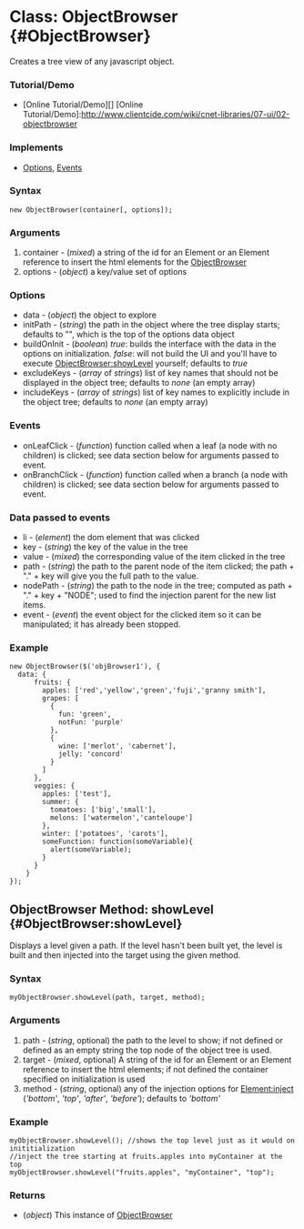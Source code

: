 Class: ObjectBrowser {#ObjectBrowser}
=====================================

Creates a tree view of any javascript object.

### Tutorial/Demo

* [Online Tutorial/Demo][]
[Online Tutorial/Demo]:http://www.clientcide.com/wiki/cnet-libraries/07-ui/02-objectbrowser

### Implements

* [Options][], [Events][]

### Syntax

	new ObjectBrowser(container[, options]);

### Arguments

1. container - (*mixed*) a string of the id for an Element or an Element reference to insert the html elements for the [ObjectBrowser][]
2. options - (*object*) a key/value set of options

### Options

* data - (*object*) the object to explore
* initPath - (*string*) the path in the object where the tree display starts; defaults to "", which is the top of the options data object
* buildOnInit - (*boolean*) *true*: builds the interface with the data in the options on initialization. *false*: will not build the UI and you'll have to execute [ObjectBrowser:showLevel][] yourself; defaults to *true*
* excludeKeys - (*array* of *strings*) list of key names that should not be displayed in the object tree; defaults to *none* (an empty array)
* includeKeys - (*array* of *strings*) list of key names to explicitly include in the object tree; defaults to *none* (an empty array)

### Events

* onLeafClick - (*function*) function called when a leaf (a node with no children) is clicked; see data section below for arguments passed to event.
* onBranchClick - (*function*) function called when a branch (a node with children) is clicked; see data section below for arguments passed to event.

### Data passed to events

* li - (*element*) the dom element that was clicked
* key - (*string*) the key of the value in the tree
* value - (*mixed*) the corresponding value of the item clicked in the tree
* path - (*string*) the path to the parent node of the item clicked; the path + "." + key will give you the full path to the value.
* nodePath - (*string*) the path to the node in the tree; computed as path + "." + key + "NODE"; used to find the injection parent for the new list items.
* event - (*event*) the event object for the clicked item so it can be manipulated; it has already been stopped.	

### Example

	new ObjectBrowser($('objBrowser1'), {
	  data: {
		  fruits: {
		    apples: ['red','yellow','green','fuji','granny smith'],
		    grapes: [
		      {
		        fun: 'green',
		        notFun: 'purple'
		      },
		      {
		        wine: ['merlot', 'cabernet'],
		        jelly: 'concord'
		      }
		    ]
		  },
		  veggies: {
		    apples: ['test'],
		    summer: {
		      tomatoes: ['big','small'],
		      melons: ['watermelon','canteloupe']
		    },
		    winter: ['potatoes', 'carots'],
		    someFunction: function(someVariable){
		      alert(someVariable);
		    }
		  }
		}
	});

ObjectBrowser Method: showLevel {#ObjectBrowser:showLevel}
----------------------------------------------------------

Displays a level given a path. If the level hasn't been built yet, the level is built and then injected into the target using the given method.

### Syntax

	myObjectBrowser.showLevel(path, target, method);

### Arguments

1. path - (*string*, optional) the path to the level to show; if not defined or defined as an empty string the top node of the object tree is used.
2. target - (*mixed*, optional) A string of the id for an Element or an Element reference to insert the html elements; if not defined the container specified on initialization is used
3. method - (*string*, optional) any of the injection options for [Element:inject][] (*'bottom'*, *'top'*, *'after'*, *'before'*); defaults to *'bottom'*

### Example

	myObjectBrowser.showLevel(); //shows the top level just as it would on inititialization
	//inject the tree starting at fruits.apples into myContainer at the top
	myObjectBrowser.showLevel("fruits.apples", "myContainer", "top"); 

### Returns

* (*object*) This instance of [ObjectBrowser][]

[ObjectBrowser]: #ObjectBrowser
[ObjectBrowser:showLevel]: #ObjectBrowser:showLevel
[Options]: http://www.mootools.net/docs/core/Class/Class.Extras#Options
[Events]: http://www.mootools.net/docs/core/Class/Class.Extras#Events
[Element:inject]: http://www.mootools.net/docs/core/Element/Element#Element:inject
